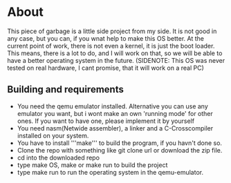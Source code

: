 # About
This piece of garbage is a little side project from my side.
It is not good in any case, but you can, if you wnat help to make this OS better.
At the current point of work, there is not even a kernel, it is just the boot loader.
This means, there is a lot to do, and I will work on that, so we will be able to have a 
better operating system in the future.
(SIDENOTE: This OS was never tested  on real hardware, I cant promise, that it will work on a real PC)

## Building and requirements
* You need the qemu emulator installed. Alternative you can use any emulator you want,
but i wont make an own 'running mode' for other ones. If you want to have one, please implement
it by yourself
* You need nasm(Netwide assembler), a linker and a C-Crosscompiler installed on your system.
* You have to install '''make''' to build the program, if you havn't done so.
* Clone the repo with something like git clone url or download the zip file.
* cd into the downloaded repo
* type make OS, make or make run to build the project
* type make run to run the operating system in the qemu-emulator.
